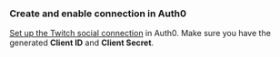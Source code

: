 ### Create and enable connection in Auth0
[Set up the Twitch social connection](/dashboard/guides/connections/set-up-connections-social) in Auth0. Make sure you have the generated **Client ID** and **Client Secret**.
